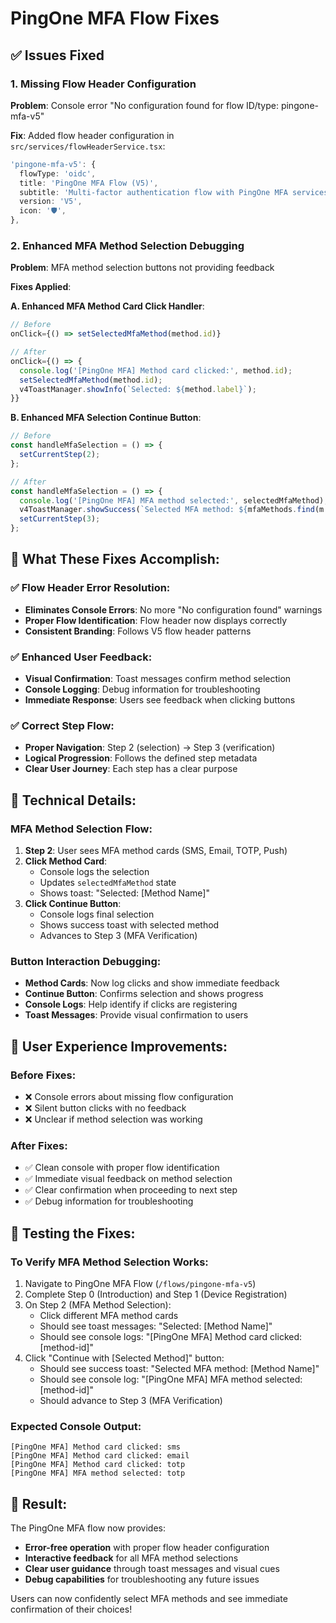 # PingOne MFA Flow Fixes

## ✅ **Issues Fixed**

### **1. Missing Flow Header Configuration**
**Problem**: Console error "No configuration found for flow ID/type: pingone-mfa-v5"

**Fix**: Added flow header configuration in `src/services/flowHeaderService.tsx`:
```typescript
'pingone-mfa-v5': {
  flowType: 'oidc',
  title: 'PingOne MFA Flow (V5)',
  subtitle: 'Multi-factor authentication flow with PingOne MFA services. Demonstrates device registration, MFA method selection, and token exchange with MFA context.',
  version: 'V5',
  icon: '🛡️',
},
```

### **2. Enhanced MFA Method Selection Debugging**
**Problem**: MFA method selection buttons not providing feedback

**Fixes Applied**:

**A. Enhanced MFA Method Card Click Handler**:
```typescript
// Before
onClick={() => setSelectedMfaMethod(method.id)}

// After  
onClick={() => {
  console.log('[PingOne MFA] Method card clicked:', method.id);
  setSelectedMfaMethod(method.id);
  v4ToastManager.showInfo(`Selected: ${method.label}`);
}}
```

**B. Enhanced MFA Selection Continue Button**:
```typescript
// Before
const handleMfaSelection = () => {
  setCurrentStep(2);
};

// After
const handleMfaSelection = () => {
  console.log('[PingOne MFA] MFA method selected:', selectedMfaMethod);
  v4ToastManager.showSuccess(`Selected MFA method: ${mfaMethods.find(m => m.id === selectedMfaMethod)?.label}`);
  setCurrentStep(3);
};
```

## 🎯 **What These Fixes Accomplish:**

### **✅ Flow Header Error Resolution:**
- **Eliminates Console Errors**: No more "No configuration found" warnings
- **Proper Flow Identification**: Flow header now displays correctly
- **Consistent Branding**: Follows V5 flow header patterns

### **✅ Enhanced User Feedback:**
- **Visual Confirmation**: Toast messages confirm method selection
- **Console Logging**: Debug information for troubleshooting
- **Immediate Response**: Users see feedback when clicking buttons

### **✅ Correct Step Flow:**
- **Proper Navigation**: Step 2 (selection) → Step 3 (verification)
- **Logical Progression**: Follows the defined step metadata
- **Clear User Journey**: Each step has a clear purpose

## 🔧 **Technical Details:**

### **MFA Method Selection Flow:**
1. **Step 2**: User sees MFA method cards (SMS, Email, TOTP, Push)
2. **Click Method Card**: 
   - Console logs the selection
   - Updates `selectedMfaMethod` state
   - Shows toast: "Selected: [Method Name]"
3. **Click Continue Button**:
   - Console logs final selection
   - Shows success toast with selected method
   - Advances to Step 3 (MFA Verification)

### **Button Interaction Debugging:**
- **Method Cards**: Now log clicks and show immediate feedback
- **Continue Button**: Confirms selection and shows progress
- **Console Logs**: Help identify if clicks are registering
- **Toast Messages**: Provide visual confirmation to users

## 🎨 **User Experience Improvements:**

### **Before Fixes:**
- ❌ Console errors about missing flow configuration
- ❌ Silent button clicks with no feedback
- ❌ Unclear if method selection was working

### **After Fixes:**
- ✅ Clean console with proper flow identification
- ✅ Immediate visual feedback on method selection
- ✅ Clear confirmation when proceeding to next step
- ✅ Debug information for troubleshooting

## 🧪 **Testing the Fixes:**

### **To Verify MFA Method Selection Works:**
1. Navigate to PingOne MFA Flow (`/flows/pingone-mfa-v5`)
2. Complete Step 0 (Introduction) and Step 1 (Device Registration)
3. On Step 2 (MFA Method Selection):
   - Click different MFA method cards
   - Should see toast messages: "Selected: [Method Name]"
   - Should see console logs: "[PingOne MFA] Method card clicked: [method-id]"
4. Click "Continue with [Selected Method]" button:
   - Should see success toast: "Selected MFA method: [Method Name]"
   - Should see console log: "[PingOne MFA] MFA method selected: [method-id]"
   - Should advance to Step 3 (MFA Verification)

### **Expected Console Output:**
```
[PingOne MFA] Method card clicked: sms
[PingOne MFA] Method card clicked: email  
[PingOne MFA] Method card clicked: totp
[PingOne MFA] MFA method selected: totp
```

## 🎉 **Result:**

The PingOne MFA flow now provides:
- **Error-free operation** with proper flow header configuration
- **Interactive feedback** for all MFA method selections
- **Clear user guidance** through toast messages and visual cues
- **Debug capabilities** for troubleshooting any future issues

Users can now confidently select MFA methods and see immediate confirmation of their choices!